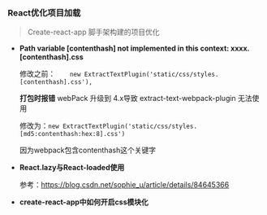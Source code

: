 ### React优化项目加载

> Create-react-app 脚手架构建的项目优化

- **Path variable [contenthash] not implemented in this context: xxxx.[contenthash].css**

  修改之前：`    new ExtractTextPlugin('static/css/styles.[contenthash].css'),`

  **打包时报错**
  webPack 升级到 4.x导致
  extract-text-webpack-plugin 无法使用

  修改为：`new ExtractTextPlugin('static/css/styles.[md5:contenthash:hex:8].css')`

  因为webpack包含contenthash这个关键字

- **React.lazy与React-loaded使用**

  参考：https://blog.csdn.net/sophie_u/article/details/84645366

- **create-react-app中如何开启css模块化**



